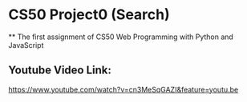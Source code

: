 # CS50 Project0 (Search)
** The first assignment of CS50 Web Programming with Python and JavaScript

## Youtube Video Link:
https://www.youtube.com/watch?v=cn3MeSqGAZI&feature=youtu.be
